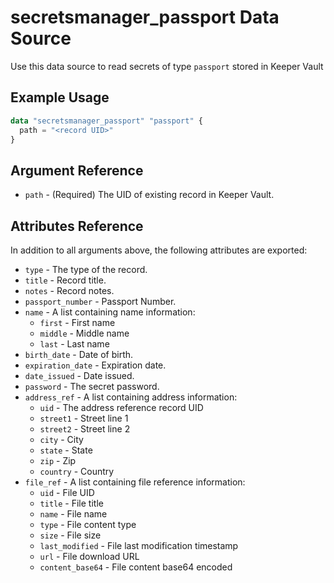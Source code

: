 # secretsmanager_passport Data Source

Use this data source to read secrets of type `passport` stored in Keeper Vault

## Example Usage

```terraform
data "secretsmanager_passport" "passport" {
  path = "<record UID>"
}
```

## Argument Reference

* `path` - (Required) The UID of existing record in Keeper Vault.

## Attributes Reference

In addition to all arguments above, the following attributes are exported:

* `type` - The type of the record.
* `title` - Record title.
* `notes` - Record notes.
* `passport_number` - Passport Number.
* `name` - A list containing name information:
  - `first` - First name
  - `middle` - Middle name
  - `last` - Last name
* `birth_date` - Date of birth.
* `expiration_date` - Expiration date.
* `date_issued` - Date issued.
* `password` - The secret password.
* `address_ref` - A list containing address information:
  - `uid` - The address reference record UID
  - `street1` - Street line 1
  - `street2` - Street line 2
  - `city` - City
  - `state` - State
  - `zip` - Zip
  - `country` - Country
* `file_ref` - A list containing file reference information:
  - `uid` - File UID
  - `title` - File title
  - `name` - File name
  - `type` - File content type
  - `size` - File size
  - `last_modified` - File last modification timestamp
  - `url` - File download URL
  - `content_base64` - File content base64 encoded
